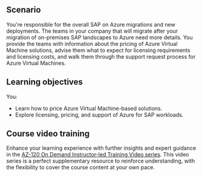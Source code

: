 ## Scenario

You're responsible for the overall SAP on Azure migrations and new deployments. The teams in your company that will migrate after your migration of on-premises SAP landscapes to Azure need more details. You provide the teams with information about the pricing of Azure Virtual Machine solutions, advise them what to expect for licensing requirements and licensing costs, and walk them through the support request process for Azure Virtual Machines.

## Learning objectives

You:

- Learn how to price Azure Virtual Machine-based solutions.
- Explore licensing, pricing, and support of Azure for SAP workloads.

## Course video training

Enhance your learning experience with further insights and expert guidance in the [AZ-120 On Demand Instructor-led Training Video series](/shows/on-demand-instructor-led-training-series/?products=azure&terms=az-120). This video series is a perfect supplementary resource to reinforce understanding, with the flexibility to cover the course content at your own pace.
